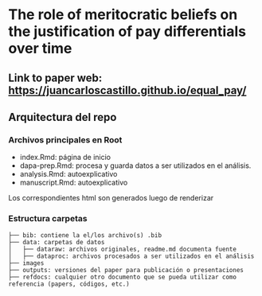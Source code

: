 # The role of meritocratic beliefs on the justification of pay differentials over time


## Link to paper web: https://juancarloscastillo.github.io/equal_pay/


## Arquitectura del repo


### Archivos principales en Root

- index.Rmd: página de inicio
- dapa-prep.Rmd: procesa y guarda datos a ser utilizados en el análisis.
- analysis.Rmd: autoexplicativo
- manuscript.Rmd: autoexplicativo

Los correspondientes html son generados luego de renderizar


### Estructura carpetas

```
├── bib: contiene la el/los archivo(s) .bib
├── data: carpetas de datos
│   ├── dataraw: archivos originales, readme.md documenta fuente
│   ├── dataproc: archivos procesados a ser utilizados en el análisis
├── images
├── outputs: versiones del paper para publicación o presentaciones
├── refdocs: cualquier otro documento que se pueda utilizar como referencia (papers, códigos, etc.)

```
